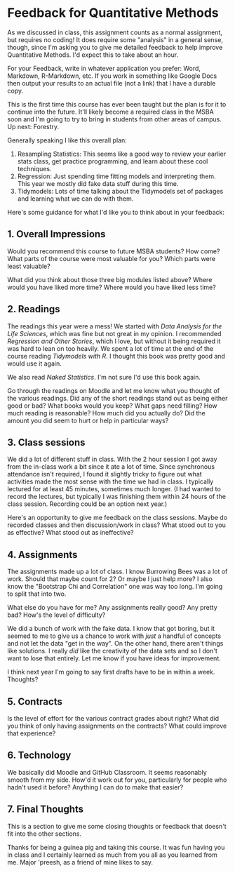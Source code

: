 # Feedback for Quantitative Methods

As we discussed in class, this assignment counts as a normal assignment, but requires no
coding! It does require some "analysis" in a general sense, though, since I'm asking you
to give me detailed feedback to help improve Quantitative Methods. I'd expect this to 
take about an hour. 

For your Feedback, write in whatever application you prefer: Word, Markdown, R-Markdown, etc. If
you work in something like Google Docs then output your results to an actual file (not a link)
that I have a durable copy. 

This is the first time this course has ever been taught but the plan is for it to continue
into the future. It'll likely become a required class in the MSBA soon and I'm going to try
to bring in students from other areas of campus. Up next: Forestry. 

Generally speaking I like this overall plan:

1. Resampling Statistics: This seems like a good way to review your earlier
stats class, get practice programming, and learn about these cool techniques.
2. Regression: Just spending time fitting models and interpreting them. This
year we mostly did fake data stuff during this time.
3. Tidymodels: Lots of time talking about the Tidymodels set of packages
and learning what we can do with them. 

Here's some guidance for what I'd like you to think about in your feedback:

## 1. Overall Impressions
Would you recommend this course to future MSBA students? How come? 
What parts of the course were most valuable for you? Which parts were least valuable?  

What did you think about those three big modules listed above? Where would you have liked more time? Where
would you have liked less time? 

## 2. Readings

The readings this year were a mess! We started with _Data Analysis for the Life Sciences_, which
was fine but not great in my opinion. I recommended _Regression and Other Stories_, which I love, but 
without it being required it was hard to lean on too heavily. We spent a lot of time at the end
of the course reading _Tidymodels with R_. I thought this book was pretty good and would use it again.

We also read _Naked Statistics_. I'm not sure I'd use this book again.

Go through the readings on Moodle and let me know what you thought of the various readings. Did any 
of the short readings stand out as being either good or bad? What books would you keep? What gaps 
need filling? How much reading is reasonable? How much did you actually do? Did the amount you did
seem to hurt or help in particular ways? 

## 3. Class sessions

We did a lot of different stuff in class. With the 2 hour session I got away from the in-class work
a bit since it ate a lot of time. Since synchronous attendance isn't required, I found it slightly
tricky to figure out what activities made the most sense with the time we had in class. I typically
lectured for at least 45 minutes, sometimes much longer. (I had wanted to record the lectures, but 
typically I was finishing them within 24 hours of the class session. Recording could be an option next
year.)

Here's an opportunity to give me feedback on the class sessions. Maybe do recorded classes and then
discussion/work in class? What stood out to you as effective? What stood out as ineffective? 

## 4. Assignments

The assignments made up a lot of class. I know Burrowing Bees was a lot of work. Should that maybe count
for 2? Or maybe I just help more? I also know the "Bootstrap Chi and Correlation" one was way too long. I'm 
going to split that into two. 

What else do you have for me? Any assignments really good? Any pretty bad? How's the level of difficulty?

We did a bunch of work with the fake data. I know that got boring, but it seemed to me to give us a chance
to work with *just* a handful of concepts and not let the data "get in the way". On the other hand, there 
aren't things like solutions. I really _did_ like the creativity of the data sets and so I don't want to lose
that entirely. Let me know if you have ideas for improvement. 

I think next year I'm going to say first drafts have to be in within a week. Thoughts? 

## 5. Contracts

Is the level of effort for the various contract grades about right? What did you think of only having
assignments on the contracts? What could improve that experience? 

## 6. Technology

We basically did Moodle and GitHub Classroom. It seems reasonably smooth from my side. How'd it work 
out for you, particularly for people who hadn't used it before? Anything I can do to make that easier?

## 7. Final Thoughts

This is a section to give me some closing thoughts or feedback that doesn't fit into
the other sections. 



Thanks for being a guinea pig and taking this course. It was fun having you in class and I certainly
learned as much from you all as you learned from me. Major 'preesh, as a friend of mine likes to say.


